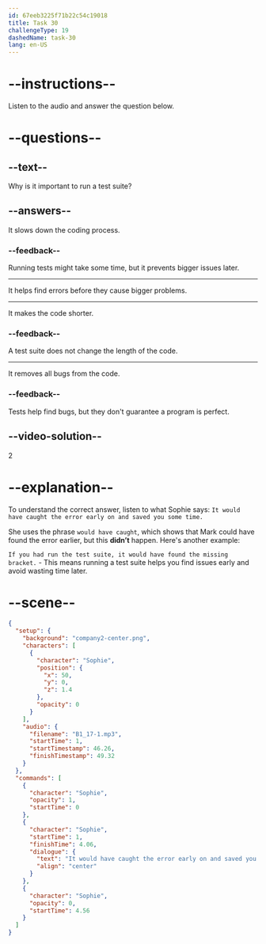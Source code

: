 ```yaml
---
id: 67eeb3225f71b22c54c19018
title: Task 30
challengeType: 19
dashedName: task-30
lang: en-US
---
```


<!-- (audio) Sophie: It would have caught the error early on and saved you some time. -->

# --instructions--

Listen to the audio and answer the question below.

# --questions--

## --text--

Why is it important to run a test suite?

## --answers--

It slows down the coding process.

### --feedback--

Running tests might take some time, but it prevents bigger issues later.

---

It helps find errors before they cause bigger problems.

---

It makes the code shorter.

### --feedback--

A test suite does not change the length of the code.

---

It removes all bugs from the code.

### --feedback--

Tests help find bugs, but they don't guarantee a program is perfect.

## --video-solution--

2

# --explanation--

To understand the correct answer, listen to what Sophie says: `It would have caught the error early on and saved you some time.`

She uses the phrase `would have caught`, which shows that Mark could have found the error earlier, but this **didn’t** happen. Here's another example: 

`If you had run the test suite, it would have found the missing bracket.` - This means running a test suite helps you find issues early and avoid wasting time later.

# --scene--

```json
{
  "setup": {
    "background": "company2-center.png",
    "characters": [
      {
        "character": "Sophie",
        "position": {
          "x": 50,
          "y": 0,
          "z": 1.4
        },
        "opacity": 0
      }
    ],
    "audio": {
      "filename": "B1_17-1.mp3",
      "startTime": 1,
      "startTimestamp": 46.26,
      "finishTimestamp": 49.32
    }
  },
  "commands": [
    {
      "character": "Sophie",
      "opacity": 1,
      "startTime": 0
    },
    {
      "character": "Sophie",
      "startTime": 1,
      "finishTime": 4.06,
      "dialogue": {
        "text": "It would have caught the error early on and saved you some time.",
        "align": "center"
      }
    },
    {
      "character": "Sophie",
      "opacity": 0,
      "startTime": 4.56
    }
  ]
}
```
